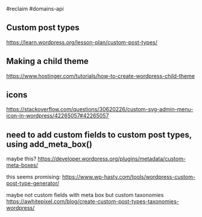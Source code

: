 #reclaim #domains-api

## Custom post types
https://learn.wordpress.org/lesson-plan/custom-post-types/

## Making a child theme
https://www.hostinger.com/tutorials/how-to-create-wordpress-child-theme

## icons
https://stackoverflow.com/questions/30620226/custom-svg-admin-menu-icon-in-wordpress/42265057#42265057

## need to add custom fields to custom post types, using add_meta_box()
maybe this? https://developer.wordpress.org/plugins/metadata/custom-meta-boxes/

this seems promising: https://www.wp-hasty.com/tools/wordpress-custom-post-type-generator/

maybe not custom fields with meta box but custom taxonomies
https://awhitepixel.com/blog/create-custom-post-types-taxonomies-wordpress/